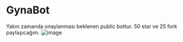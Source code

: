 # GynaBot
Yakın zamanda onaylanması beklenen public bottur. 50 star ve 25 fork paylaşıcağım.
![image](https://user-images.githubusercontent.com/72305730/147862711-dd1a53a2-e594-4d3f-8b27-49c9e72b752b.png)
